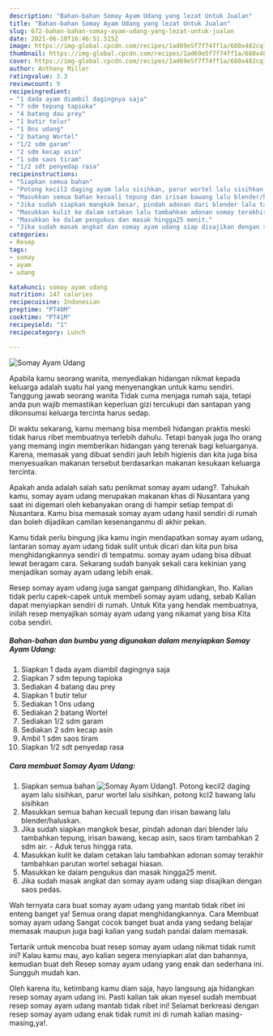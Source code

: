 ```yaml
---
description: "Bahan-bahan Somay Ayam Udang yang lezat Untuk Jualan"
title: "Bahan-bahan Somay Ayam Udang yang lezat Untuk Jualan"
slug: 672-bahan-bahan-somay-ayam-udang-yang-lezat-untuk-jualan
date: 2021-06-10T16:46:51.515Z
image: https://img-global.cpcdn.com/recipes/1ad69e5f7f74ff1a/680x482cq70/somay-ayam-udang-foto-resep-utama.jpg
thumbnail: https://img-global.cpcdn.com/recipes/1ad69e5f7f74ff1a/680x482cq70/somay-ayam-udang-foto-resep-utama.jpg
cover: https://img-global.cpcdn.com/recipes/1ad69e5f7f74ff1a/680x482cq70/somay-ayam-udang-foto-resep-utama.jpg
author: Anthony Miller
ratingvalue: 3.3
reviewcount: 9
recipeingredient:
- "1 dada ayam diambil dagingnya saja"
- "7 sdm tepung tapioka"
- "4 batang dau prey"
- "1 butir telur"
- "1 0ns udang"
- "2 batang Wortel"
- "1/2 sdm garam"
- "2 sdm kecap asin"
- "1 sdm saos tiram"
- "1/2 sdt penyedap rasa"
recipeinstructions:
- "Siapkan semua bahan"
- "Potong kecil2 daging ayam lalu sisihkan, parur wortel lalu sisihkan, potong kcl2 bawang lalu sisihkan"
- "Masukkan semua bahan kecuali tepung dan irisan bawang lalu blender/haluskan."
- "Jika sudah siapkan mangkok besar, pindah adonan dari blender lalu tambahkan tepung, irisan bawang, kecap asin, saos tiram tambahkan 2 sdm air. Aduk terus hingga rata."
- "Masukkan kulit ke dalam cetakan lalu tambahkan adonan somay terakhir tambahkan parutan wortel sebagai hiasan."
- "Masukkan ke dalam pengukus dan masak hingga25 menit."
- "Jika sudah masak angkat dan somay ayam udang siap disajikan dengan saos pedas."
categories:
- Resep
tags:
- somay
- ayam
- udang

katakunci: somay ayam udang 
nutrition: 147 calories
recipecuisine: Indonesian
preptime: "PT40M"
cooktime: "PT41M"
recipeyield: "1"
recipecategory: Lunch

---
```



![Somay Ayam Udang](https://img-global.cpcdn.com/recipes/1ad69e5f7f74ff1a/680x482cq70/somay-ayam-udang-foto-resep-utama.jpg)

Apabila kamu seorang wanita, menyediakan hidangan nikmat kepada keluarga adalah suatu hal yang menyenangkan untuk kamu sendiri. Tanggung jawab seorang  wanita Tidak cuma menjaga rumah saja, tetapi anda pun wajib memastikan keperluan gizi tercukupi dan santapan yang dikonsumsi keluarga tercinta harus sedap.

Di waktu  sekarang, kamu memang bisa membeli hidangan praktis meski tidak harus ribet membuatnya terlebih dahulu. Tetapi banyak juga lho orang yang memang ingin memberikan hidangan yang terenak bagi keluarganya. Karena, memasak yang dibuat sendiri jauh lebih higienis dan kita juga bisa menyesuaikan makanan tersebut berdasarkan makanan kesukaan keluarga tercinta. 



Apakah anda adalah salah satu penikmat somay ayam udang?. Tahukah kamu, somay ayam udang merupakan makanan khas di Nusantara yang saat ini digemari oleh kebanyakan orang di hampir setiap tempat di Nusantara. Kamu bisa memasak somay ayam udang hasil sendiri di rumah dan boleh dijadikan camilan kesenanganmu di akhir pekan.

Kamu tidak perlu bingung jika kamu ingin mendapatkan somay ayam udang, lantaran somay ayam udang tidak sulit untuk dicari dan kita pun bisa menghidangkannya sendiri di tempatmu. somay ayam udang bisa dibuat lewat beragam cara. Sekarang sudah banyak sekali cara kekinian yang menjadikan somay ayam udang lebih enak.

Resep somay ayam udang juga sangat gampang dihidangkan, lho. Kalian tidak perlu capek-capek untuk membeli somay ayam udang, sebab Kalian dapat menyiapkan sendiri di rumah. Untuk Kita yang hendak membuatnya, inilah resep menyajikan somay ayam udang yang nikamat yang bisa Kita coba sendiri.

<!--inarticleads1-->

##### Bahan-bahan dan bumbu yang digunakan dalam menyiapkan Somay Ayam Udang:

1. Siapkan 1 dada ayam diambil dagingnya saja
1. Siapkan 7 sdm tepung tapioka
1. Sediakan 4 batang dau prey
1. Siapkan 1 butir telur
1. Sediakan 1 0ns udang
1. Sediakan 2 batang Wortel
1. Sediakan 1/2 sdm garam
1. Sediakan 2 sdm kecap asin
1. Ambil 1 sdm saos tiram
1. Siapkan 1/2 sdt penyedap rasa




<!--inarticleads2-->

##### Cara membuat Somay Ayam Udang:

1. Siapkan semua bahan
<img src="https://img-global.cpcdn.com/steps/1582874e11585771/160x128cq70/somay-ayam-udang-langkah-memasak-1-foto.jpg" alt="Somay Ayam Udang">1. Potong kecil2 daging ayam lalu sisihkan, parur wortel lalu sisihkan, potong kcl2 bawang lalu sisihkan
1. Masukkan semua bahan kecuali tepung dan irisan bawang lalu blender/haluskan.
1. Jika sudah siapkan mangkok besar, pindah adonan dari blender lalu tambahkan tepung, irisan bawang, kecap asin, saos tiram tambahkan 2 sdm air. - Aduk terus hingga rata.
1. Masukkan kulit ke dalam cetakan lalu tambahkan adonan somay terakhir tambahkan parutan wortel sebagai hiasan.
1. Masukkan ke dalam pengukus dan masak hingga25 menit.
1. Jika sudah masak angkat dan somay ayam udang siap disajikan dengan saos pedas.




Wah ternyata cara buat somay ayam udang yang mantab tidak ribet ini enteng banget ya! Semua orang dapat menghidangkannya. Cara Membuat somay ayam udang Sangat cocok banget buat anda yang sedang belajar memasak maupun juga bagi kalian yang sudah pandai dalam memasak.

Tertarik untuk mencoba buat resep somay ayam udang nikmat tidak rumit ini? Kalau kamu mau, ayo kalian segera menyiapkan alat dan bahannya, kemudian buat deh Resep somay ayam udang yang enak dan sederhana ini. Sungguh mudah kan. 

Oleh karena itu, ketimbang kamu diam saja, hayo langsung aja hidangkan resep somay ayam udang ini. Pasti kalian tak akan nyesel sudah membuat resep somay ayam udang mantab tidak ribet ini! Selamat berkreasi dengan resep somay ayam udang enak tidak rumit ini di rumah kalian masing-masing,ya!.

